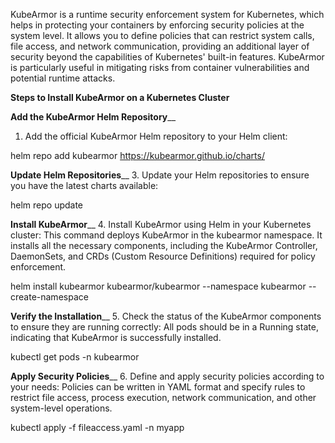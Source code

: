 KubeArmor is a runtime security enforcement system for Kubernetes, which helps in protecting your containers by enforcing security policies at the system level. It allows you to define policies that can restrict system calls, file access, and network communication, providing an additional layer of security beyond the capabilities of Kubernetes' built-in features. KubeArmor is particularly useful in mitigating risks from container vulnerabilities and potential runtime attacks.

**Steps to Install KubeArmor on a Kubernetes Cluster**

**Add the KubeArmor Helm Repository**__
1. Add the official KubeArmor Helm repository to your Helm client:

helm repo add kubearmor https://kubearmor.github.io/charts/

**Update Helm Repositories**__
3. Update your Helm repositories to ensure you have the latest charts available:

helm repo update

**Install KubeArmor**__
4. Install KubeArmor using Helm in your Kubernetes cluster: This command deploys KubeArmor in the kubearmor namespace. It installs all the necessary components, including the KubeArmor Controller, DaemonSets, and CRDs (Custom Resource Definitions) required for policy enforcement.

helm install kubearmor kubearmor/kubearmor --namespace kubearmor --create-namespace

**Verify the Installation**__
5. Check the status of the KubeArmor components to ensure they are running correctly: All pods should be in a Running state, indicating that KubeArmor is successfully installed.

kubectl get pods -n kubearmor

**Apply Security Policies**__
6. Define and apply security policies according to your needs: Policies can be written in YAML format and specify rules to restrict file access, process execution, network communication, and other system-level operations.

kubectl apply -f fileaccess.yaml -n myapp
